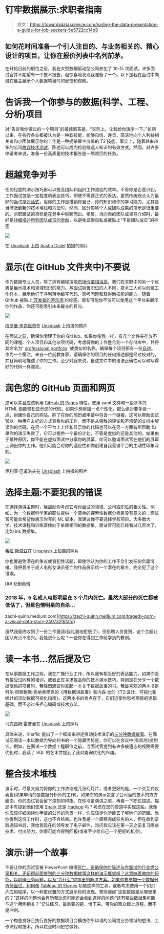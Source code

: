 # 钉牢数据展示:求职者指南

> 原文：<https://towardsdatascience.com/nailing-the-data-presentation-a-guide-for-job-seekers-5e5722cc14d8>

## 如何花时间准备一个引人注目的、与业务相关的、精心设计的项目，让你在报价列表中名列前茅。

在开始目前的职位之前，我在大型数据驱动型公司参加了 10-15 次面试。许多面试官并不期望有一个技术报告，但惊喜地发现我准备了一个。以下是我在面试中向潜在雇主展示个人数据项目时的反馈和观察。

# 告诉我一个你参与的数据(科学、工程、分析)项目

对“告诉我你做过的一个项目”的最佳回答是，“实际上，让我给你演示一下。”长期以来，在各行各业都被认为是一种软技能，能够自信、连贯、简洁地向个人利益相关者和小团体展示你的工作是一种扼杀雇主价值的 T2 技能。事实上，随着越来越多的公司[放弃技术测试](https://medium.datadriveninvestor.com/no-whiteboard-hiring-companies-that-dont-require-a-coding-test-5e42bff90f02?source=your_stories_page----------------------------------------)，陈述可以成为检验候选人知识的有效方式。然而，对许多申请者来说，准备一份高质量的技术报告是一项艰巨的任务。

# 超越竞争对手

任何程度的演示技巧都可以提高团队和组织工作流程的效率。不管你是否意识到，工作面试包括一定程度的表达技巧，即使不需要正式的表达。虽然传统观点认为最好的面试是[对话式](https://www.monster.com/career-advice/article/interview-as-a-conversation)，但你的工作是推销你自己、你的知识和你的学习能力，尤其是当涉及到新的技术堆栈和方法时。然而，区分影响个人或团队成果的演示是很重要的。求职面试的目标是在竞争中脱颖而出。相反，当向你的团队或领导介绍时，最好是[详细描述所有团队成员的贡献](https://www.freecodecamp.org/news/how-to-be-a-team-player-in-the-tech-world-c78aa9f4e898/)，以避免显得自私或被贴上“不是团队成员”的标签

![](img/98b6c8252010c448d29082e3b97c68f6.png)

在 [Unsplash](https://unsplash.com/s/photos/presenting?utm_source=unsplash&utm_medium=referral&utm_content=creditCopyText) 上由 [Austin Distel](https://unsplash.com/@austindistel?utm_source=unsplash&utm_medium=referral&utm_content=creditCopyText) 拍摄的照片

# 显示(在 GitHub 文件夹中)不要说

作为数据专业人员，除了拥有编程技能[市场价值相当高](https://www.bls.gov/ooh/computer-and-information-technology/computer-programmers.htm)，我们在求职中的另一个优势是展示技术和领域知识的能力。与面试销售职位的人不同，技术工人可以创建工作样本，展示他们干净利落地编写代码、思考问题和获得新技能的能力。随着 Github 被贴上[‘开发者的游乐场’](https://www.techrepublic.com/article/explore-github-pages-a-web-developers-playground/)的标签，很有可能你不仅可以使用这个平台来展示你的作品，你还可能吸引未来雇主的目光。

![](img/985e0d7fa62381b55020a07e5aa5615d.png)

由[罗曼·辛克维奇](https://unsplash.com/@synkevych?utm_source=unsplash&utm_medium=referral&utm_content=creditCopyText)在 [Unsplash](https://unsplash.com/s/photos/github?utm_source=unsplash&utm_medium=referral&utm_content=creditCopyText) 上拍摄的照片

在面试之前，确保你清理了你的 GitHub。如果你像我一样，有几个文件夹存放不同的课程、个人项目和其他杂项代码，考虑将你的工作整合到一个存储库中，并将其命名为' [professional portfolio](https://github.com/Zachlq/Professional_Portfolio) '或类似的名称。确保每个项目都有一份[自述](https://docs.github.com/en/repositories/managing-your-repositorys-settings-and-features/customizing-your-repository/about-readmes)。作为一个旁注，来自一位前教育家，请确保你的项目的任何描述都是经过校对的，并且简明地描述了你的工作。至少对我来说，自述文件中的语法正确性可以和写得好的代码一样漂亮。

# 润色您的 GitHub 页面和网页

您可以并且应该利用 [GitHub 的 Pages](https://pages.github.com/) 特性，使用 yaml 文件和一些基本的 HTML 函数轻松显示您的代码。如果你想增加一点个性化，那么绝对要多做一点，创建你自己的网站。除了在你的简历或申请中包含一个链接，这可以帮助面试官以一种用户友好的方式查看你的工作，而不是从零散的评论和不清楚的文档中解读你的代码。在另一个平台上上传和显示你的代码也可以在另一方面有所帮助:如果你的演示失败了，它可以提供一个备份计划，不管是虚拟的还是其他的。如果由于某种原因，你不能在虚拟面试中分享你的屏幕，你可以邀请面试官在他们的屏幕上调出你的工作。他们可能会对你的适应性和你创建自我营销平台的主动性印象深刻。

![](img/7fd443edac05657d8b2ca7c5b9205c26.png)

伊利亚·巴甫洛夫在 [Unsplash](https://unsplash.com/s/photos/website?utm_source=unsplash&utm_medium=referral&utm_content=creditCopyText) 上拍摄的照片

# 选择主题:不要犯我的错误

在选择演讲主题时，我鼓励你考虑它与你面试的领域、公司或职位的相关性。例如，为一个数据科学家的职位提供一个简单的探索性数据分析是没有意义的；面试官可能会希望你展示你写的 ML 脚本。我建议你不要选择学校项目。大多数大学、技术课程和训练营倾向于依赖相同的数据集，面试官可能已经看过几百次了，比如 iris 数据集。

![](img/b53c1cfe7ef3e45df55bce434bb6c22c.png)

[希拉·斯威兹](https://unsplash.com/@frozenmoments?utm_source=unsplash&utm_medium=referral&utm_content=creditCopyText)在 [Unsplash](https://unsplash.com/s/photos/iris?utm_source=unsplash&utm_medium=referral&utm_content=creditCopyText) 上拍摄的照片

你也要避免潜在的争议或冒犯性话题，即使你认为你的工作不会引发任何负面情绪。我把我关于成人电影女演员死亡的作品展示给一个潜在的雇主，完全犯了这个错误。

[](https://zachl-quinn.medium.com/tragedy-porn-a-visual-data-story-240732f6fafd) [## 悲剧色情

### 2018 年，5 名成人电影明星在 3 个月内死亡。虽然大部分的死亡都被低估了，但是色情明星的自杀…

zachl-quinn.medium.com](https://zachl-quinn.medium.com/tragedy-porn-a-visual-data-story-240732f6fafd) 

虽然我最终收到了一份工作邀请(我礼貌地拒绝了)，但招聘人员提到，这个主题让团队有点不高兴。我能说什么呢？一些你在得到工作前学到的教训。

# 读一本书…然后提及它

在从事数据工作之前，我在广播行业工作，所以我有相当好的表达能力。如果你没有接受过同样的培训，或者正在寻求提高你的技术演示技巧，特别是在分享一个数据驱动的项目时，我强烈建议你拿起一本关于数据故事的书。我最喜欢的两本书是科尔·努斯鲍默·克纳弗里克的《用数据讲故事》和内森·尤的《T2:设计、可视化和统计的流动数据可视化指南》。这两本书的卖点在于，它们迫使你思考项目的逻辑基础，而不必过多担心编码或技术方法。

![](img/0f56b0b87fa3495a6e645c90894c8e9b.png)

马克西姆·霍普曼在 [Unsplash](https://unsplash.com/s/photos/graphs?utm_source=unsplash&utm_medium=referral&utm_content=creditCopyText) 上的照片

具体来说，Knaflic 提出了一个框架来讲述推动技术演示的[三分钟数据故事](https://www.storytellingwithdata.com/blog/2014/02/the-3-minute-story#:~:text=The%203%2Dminute%20story%20is,story%20you%20want%20to%20tell.)。在面试前阅读一本以数据为导向的书的一个隐藏优势是，你可以在会议中(有机地)提到它。例如，在面试一个数据工程职位之前，当面试官提到有许多被遗忘的视图需要优化时，我读了 SQL 的艺术并提到了我对查询优化的兴趣。

# 整合技术堆栈

演示时，尽最大努力将你的工作浓缩成几张幻灯片，或者更好的是，一个交互式仪表盘(如果申请的是数据分析师的工作)。如果你的演示包含了公司当前技术的方方面面，你的面试官会留下深刻的印象。在你准备演讲之前，再看一下职位描述。描述中有提到他们使用 [Spark](https://spark.apache.org/) 还是 [Hadoop](https://hadoop.apache.org/) 吗？考虑在您的管道中实现这些。就像你应该仔细阅读你申请的公司的背景一样，你应该尽你所能去了解他们的范围。当你得到这份工作时，这也不会结束。也许我是一个超额完成任务的人，但在收到录取通知书后，我给我现在的领导发了电子邮件，询问我应该在第一天之前复习哪些技术。付出努力，你很可能会得到回报(或者至少给自己一个更好的机会)。

# 演示:讲一个故事

不要让你的面试官被 PowerPoint 搞得[死亡，要确保你的陈述与你面试的行业或公司相关。还记得前面提到的三分钟数据故事这样的演示框架吗？这意味着做你的研究，以明确业务问题，以及“为什么”你提出的解决方案。如果你要参加一个数据分析师面试，利用像](https://www.slideshare.net/thecroaker/death-by-powerpoint) [Tableau 的 Stories](https://help.tableau.com/current/pro/desktop/en-us/stories.htm) 功能这样的工具，或者考虑使用一个幻灯片应用程序，以一种更优雅的方式展示你的发现。预测诸如“这些数据是从哪里来的？”这样的问题也会有所帮助您可能还会收到这样的问题:“还有哪些数据集可能与这个用例相关？”记住练习，最重要的是，慢下来。带你的观众踏上旅程，而不是冲刺。

一个构思良好且执行良好的数据项目会模仿你所申请的公司或业务领域的想法、工作流程和技术。所以花点时间把它做好。